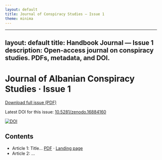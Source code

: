 ```yaml
---
layout: default
title: Journal of Conspiracy Studies — Issue 1
theme: minima
---
```

---
layout: default
title: Handbook Journal — Issue 1
description: Open-access journal on conspiracy studies. PDFs, metadata, and DOI.
---

# Journal of Albanian Conspiracy Studies · Issue 1

[Download full issue (PDF)](main/issue_1.pdf)

Latest DOI for this issue: [10.5281/zenodo.16884160](https://doi.org/10.5281/zenodo.16884160)

[![DOI](https://zenodo.org/badge/DOI/10.5281/zenodo.XXXXX.svg)](https://doi.org/10.5281/zenodo.XXXXX)

## Contents
- Article 1: Title… [PDF](issue_1/articles/article1.pdf) · [Landing page](issue_1/articles/article1.html)
- Article 2: …

